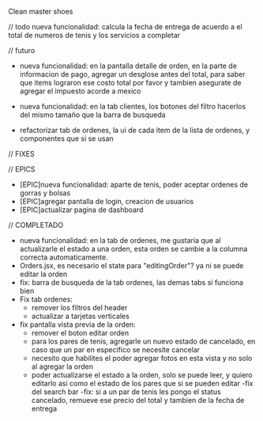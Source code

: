 Clean master shoes

// todo
nueva funcionalidad: calcula la fecha de entrega de acuerdo a el total de numeros de tenis y los servicios a completar

// futuro
- nueva funcionalidad: en la pantalla detalle de orden, en la parte de informacion de pago, agregar un desglose antes del total, para saber que items lograron ese costo total por favor y tambien asegurate de agregar el impuesto acorde a mexico

- nueva funcionalidad: en la tab clientes, los botones del filtro hacerlos del mismo tamaño que la barra de busqueda
- refactorizar tab de ordenes, la ui de cada item de la lista de ordenes, y componentes que si se usan

// FIXES


// EPICS
- [EPIC]nueva funcionalidad: aparte de tenis, poder aceptar ordenes de gorras y bolsas
- [EPIC]agregar pantalla de login, creacion de usuarios
- [EPIC]actualizar pagina de dashboard

// COMPLETADO
- nueva funcionalidad: en la tab de ordenes, me gustaria que al actualizarle el estado a una orden, esta orden se cambie a la columna correcta automaticamente.
- Orders.jsx, es necesario el state para "editingOrder"? ya ni se puede editar la orden
- fix: barra de busqueda de la tab ordenes, las demas tabs si funciona bien
- Fix tab ordenes:
    - remover los filtros del header
    - actualizar a tarjetas verticales
- fix pantalla vista previa de la orden:
    - remover el boton editar orden
    - para los pares de tenis, agregarle un nuevo estado de cancelado, en caso que un par en especifico se necesite cancelar
    - necesito que habilites el poder agregar fotos en esta vista y no solo al agregar la orden
    - poder actualizarse el estado a la orden, solo se puede leer, y quiero editarlo asi como el estado de los pares que si se pueden editar
-fix del search bar
-fix: si a un par de tenis les pongo el status cancelado, remueve ese precio del total y tambien de la fecha de entrega
